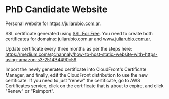 # PhD Candidate Website

Personal website for https://juliarubio.com.ar.

SSL certificate generated using [SSL For Free](https://manage.sslforfree.com/). You need to create both certificates for domains: juliarubio.com.ar and www.juliarubio.com.ar.

Update certificate every three months as per the steps here: https://medium.com/@channaly/how-to-host-static-website-with-https-using-amazon-s3-251434490c59.

Import the newly generated certificate into CloudFront's Certificate Manager, and finally, edit the CloudFront distribution to use the new certificate. If you need to just "renew" the certificate, go to AWS Certificates service, click on the certificate that is about to expire, and click "Renew" or "Reimport". 
